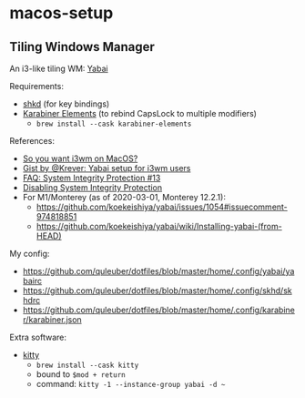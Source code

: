 # macos-setup

## Tiling Windows Manager

An i3-like tiling WM: [Yabai](https://github.com/koekeishiya/yabai/)

Requirements:
- [shkd](https://github.com/koekeishiya/skhd) (for key bindings)
- [Karabiner Elements](https://karabiner-elements.pqrs.org/) (to rebind CapsLock to multiple modifiers)
  - `brew install --cask karabiner-elements`

References:

- [So you want i3wm on MacOS?](https://cbrgm.net/post/2021-05-5-setup-macos/)
- [Gist by @Krever: Yabai setup for i3wm users](https://gist.github.com/Krever/74d43fa38c57c42c355df55faa0a00ee)
- [FAQ: System Integrity Protection #13](https://github.com/koekeishiya/yabai/issues/13)
- [Disabling System Integrity Protection](https://github.com/koekeishiya/yabai/wiki/Disabling-System-Integrity-Protection)
- For M1/Monterey (as of 2020-03-01, Monterey 12.2.1):
  - https://github.com/koekeishiya/yabai/issues/1054#issuecomment-974818851
  - https://github.com/koekeishiya/yabai/wiki/Installing-yabai-(from-HEAD)

My config:

- https://github.com/quleuber/dotfiles/blob/master/home/.config/yabai/yabairc
- https://github.com/quleuber/dotfiles/blob/master/home/.config/skhd/skhdrc
- https://github.com/quleuber/dotfiles/blob/master/home/.config/karabiner/karabiner.json

Extra software:

- [kitty](https://sw.kovidgoyal.net/kitty/)
  - `brew install --cask kitty`
  - bound to `$mod + return`
  - command: `kitty -1 --instance-group yabai -d ~`
